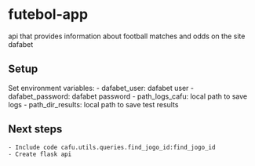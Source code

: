 # futebol-app
api that provides information about football matches and odds on the site dafabet

Setup
-
Set environment variables:
    - dafabet_user: dafabet user
    - dafabet_password: dafabet password
    - path_logs_cafu: local path to save logs
    - path_dir_results: local path to save test results

Next steps
-
    - Include code cafu.utils.queries.find_jogo_id:find_jogo_id
    - Create flask api